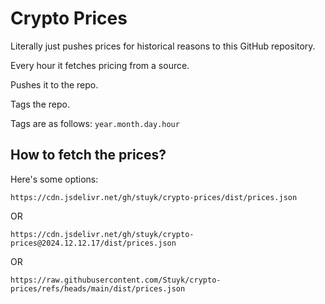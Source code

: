 # Crypto Prices

Literally just pushes prices for historical reasons to this GitHub repository.

Every hour it fetches pricing from a source. 

Pushes it to the repo. 

Tags the repo.

Tags are as follows: `year.month.day.hour`

## How to fetch the prices?

Here's some options:

```
https://cdn.jsdelivr.net/gh/stuyk/crypto-prices/dist/prices.json
```
OR

```
https://cdn.jsdelivr.net/gh/stuyk/crypto-prices@2024.12.12.17/dist/prices.json
```

OR

```
https://raw.githubusercontent.com/Stuyk/crypto-prices/refs/heads/main/dist/prices.json
```

